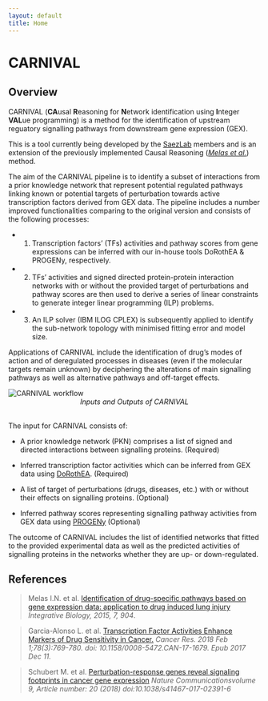 ```yaml
---
layout: default
title: Home
---
```



# CARNIVAL

## Overview

CARNIVAL (**CA**usal **R**easoning for **N**etwork identification using **I**nteger **VAL**ue programming) is a method for the identification of upstream reguatory signalling pathways from downstream gene expression (GEX).

This is a tool currently being developed by the [SaezLab](http://saezlab.org/) members and is an extension of the previously implemented Causal Reasoning ([*Melas et al.*](http://pubs.rsc.org/en/content/articlehtml/2015/ib/c4ib00294f)) method. 

The aim of the CARNIVAL pipeline is to identify a subset of interactions from a prior knowledge network that represent potential regulated pathways linking known or potential targets of perturbation towards active transcription factors derived from GEX data. The pipeline includes a number improved functionalities comparing to the original version and consists of the following processes: 

 * 1) Transcription factors’ (TFs) activities and pathway scores from gene expressions can be inferred with our in-house tools DoRothEA & PROGENy, respectively. 

 * 2) TFs’ activities and signed directed protein-protein interaction networks with or without the provided target of perturbations and pathway scores are then used to derive a series of linear constraints to generate integer linear programming (ILP) problems. 

 * 3) An ILP solver (IBM ILOG CPLEX) is subsequently applied to identify the sub-network topology with minimised fitting error and model size.

Applications of CARNIVAL include the identification of drug’s modes of action and of deregulated processes in diseases (even if the molecular targets remain unknown) by deciphering the alterations of main signalling pathways as well as alternative pathways and off-target effects.

<img src="/CARNIVAL/public/CARNIVAL_Workflow_Dec2018.png" alt="CARNIVAL workflow">

<center><i>Inputs and Outputs of CARNIVAL</i></center>
<br>

The input for CARNIVAL consists of:

 * A prior knowledge network (PKN) comprises a list of signed and directed interactions between signalling proteins. (Required)

 * Inferred transcription factor activities which can be inferred from GEX data using [DoRothEA](https://github.com/saezlab/DoRothEA). (Required)
 
 * A list of target of perturbations (drugs, diseases, etc.) with or without their effects on signalling proteins. (Optional) 
 
 * Inferred pathway scores representing signalling pathway activities from GEX data using [PROGENy](https://github.com/saezlab/progeny) (Optional)

The outcome of CARNIVAL includes the list of identified networks that fitted to the provided experimental data as well as the predicted activities of signalling proteins in the networks whether they are up- or down-regulated.

## References

> Melas I.N. et al. [Identification of drug-specific pathways based on gene expression data: application to drug induced lung injury](http://pubs.rsc.org/en/content/articlehtml/2015/ib/c4ib00294f) _Integrative Biology, 2015, 7, 904_.

> Garcia-Alonso L. et al. [Transcription Factor Activities Enhance Markers of Drug Sensitivity in Cancer.](http://cancerres.aacrjournals.org/content/78/3/769.full) _Cancer Res. 2018 Feb 1;78(3):769-780. doi: 10.1158/0008-5472.CAN-17-1679. Epub 2017 Dec 11._

> Schubert M. et al. [Perturbation-response genes reveal signaling footprints in cancer gene expression](https://www.nature.com/articles/s41467-017-02391-6) _Nature Communicationsvolume 9, Article number: 20 (2018) doi:10.1038/s41467-017-02391-6_
